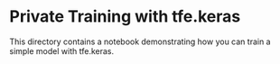 # Private Training with tfe.keras

This directory contains a notebook demonstrating how you can train a simple model with tfe.keras. 